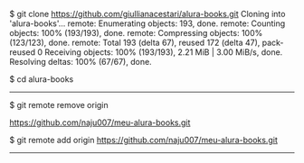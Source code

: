 

$ git clone https://github.com/giullianacestari/alura-books.git
Cloning into 'alura-books'...
remote: Enumerating objects: 193, done.
remote: Counting objects: 100% (193/193), done.
remote: Compressing objects: 100% (123/123), done.
remote: Total 193 (delta 67), reused 172 (delta 47), pack-reused 0
Receiving objects: 100% (193/193), 2.21 MiB | 3.00 MiB/s, done.
Resolving deltas: 100% (67/67), done.

$ cd alura-books


---


$ git remote remove origin

https://github.com/naju007/meu-alura-books.git




$ git remote add origin https://github.com/naju007/meu-alura-books.git




---
